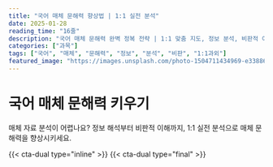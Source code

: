 ```yaml
---
title: "국어 매체 문해력 향상법 | 1:1 실전 분석"
date: 2025-01-28
reading_time: "16줄"
description: "국어 매체 문해력 완벽 정복 전략 | 1:1 맞춤 지도, 정보 분석, 비판적 이해 [2025년]"
categories: ["과목"]
tags: ["국어", "매체", "문해력", "정보", "분석", "비판", "1:1과외"]
featured_image: "https://images.unsplash.com/photo-1504711434969-e33886168f5c?w=1200&h=630&fit=crop"
---
```


# 국어 매체 문해력 키우기

매체 자료 분석이 어렵나요? 정보 해석부터 비판적 이해까지, 1:1 실전 분석으로 매체 문해력을 향상시키세요.

{{< cta-dual type="inline" >}}
{{< cta-dual type="final" >}}
